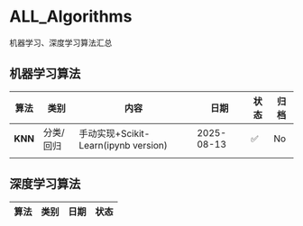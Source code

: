 # ALL_Algorithms
机器学习、深度学习算法汇总

## 机器学习算法

| 算法    | 类别      | 内容                           | 日期       | 状态 | 归档 |
| ------- | --------- | ------------------------------ | ---------- | ---- | ------- |
| **KNN** | 分类/回归 | 手动实现+Scikit-Learn(ipynb version) | 2025-08-13 | ✅ | No |
|         |           |                                |            |      |  |

## 深度学习算法

| 算法 | 类别 | 日期 | 状态 |
| ---- | ---- | ---- | ---- |
